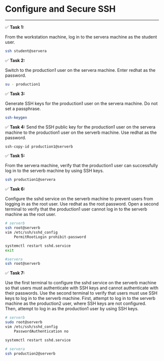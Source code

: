 # Configure and Secure SSH
---
✅ **Task 1:** 

From the workstation machine, log in to the servera machine as the student user.

```bash
ssh student@servera
```

✅ **Task 2:** 

Switch to the production1 user on the servera machine. Enter redhat as the password.

```bash
su - production1
```

✅ **Task 3:** 

Generate SSH keys for the production1 user on the servera machine. Do not set a passphrase.

```bash
ssh-keygen
```

✅ **Task 4:** 
Send the SSH public key for the production1 user on the servera machine to the production1 user on the serverb machine. Use redhat as the password.

```bash
ssh-copy-id production1@serverb
```

✅ **Task 5:** 

From the servera machine, verify that the production1 user can successfully log in to the serverb machine by using SSH keys.


```bash
ssh production1@servera
```

✅ **Task 6:** 

Configure the sshd service on the serverb machine to prevent users from logging in as the root user. Use redhat as the root password. Open a second terminal to verify that the production1 user cannot log in to the serverb machine as the root user.

```bash
# serverb
ssh root@serverb
vim /etc/ssh/sshd_config
    PermitRootLogin prohibit-password

systemctl restart sshd.service
exit

#servera
ssh root@serverb
```

✅ **Task 7:** 

Use the first terminal to configure the sshd service on the serverb machine so that users must authenticate with SSH keys and cannot authenticate with their passwords. Use the second terminal to verify that users must use SSH keys to log in to the serverb machine. First, attempt to log in to the serverb machine as the production2 user, where SSH keys are not configured. Then, attempt to log in as the production1 user by using SSH keys.

```bash
# serverb
sudo root@serverb
vim /etc/ssh/sshd_config
    PasswordAuthentication no

systemctl restart sshd.service

# servera
ssh production2@serverb
```
